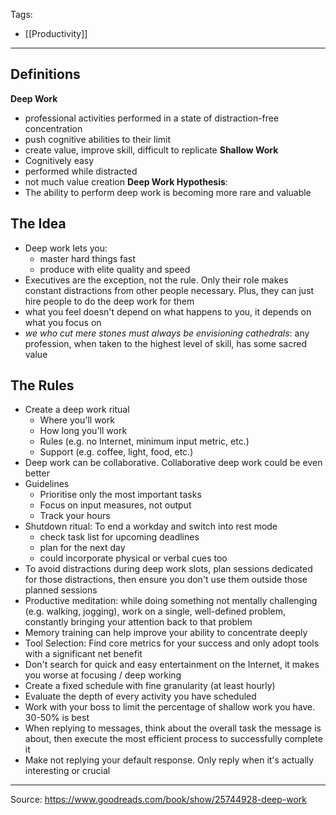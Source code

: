 Tags:
- [[Productivity]]
---
## Definitions
**Deep Work**
- professional activities performed in a state of distraction-free concentration
- push cognitive abilities to their limit
- create value, improve skill, difficult to replicate
**Shallow Work**
- Cognitively easy
- performed while distracted
- not much value creation
**Deep Work Hypothesis**:
- The ability to perform deep work is becoming more rare and valuable

## The Idea
- Deep work lets you:
    - master hard things fast
    - produce with elite quality and speed
- Executives are the exception, not the rule. Only their role makes constant distractions from other people necessary. Plus, they can just hire people to do the deep work for them
- what you feel doesn't depend on what happens to you, it depends on what you focus on
- _we who cut mere stones must always be envisioning cathedrals_: any profession, when taken to the highest level of skill, has some sacred value
## The Rules
- Create a deep work ritual
    - Where you'll work
    - How long you'll work
    - Rules (e.g. no Internet, minimum input metric, etc.)
    - Support (e.g. coffee, light, food, etc.)
- Deep work can be collaborative. Collaborative deep work could be even better
- Guidelines
    - Prioritise only the most important tasks
    - Focus on input measures, not output
    - Track your hours
- Shutdown ritual: To end a workday and switch into rest mode
    - check task list for upcoming deadlines
    - plan for the next day
    - could incorporate physical or verbal cues too
- To avoid distractions during deep work slots, plan sessions dedicated for those distractions, then ensure you don't use them outside those planned sessions
- Productive meditation: while doing something not mentally challenging (e.g. walking, jogging), work on a single, well-defined problem, constantly bringing your attention back to that problem
- Memory training can help improve your ability to concentrate deeply
- Tool Selection: Find core metrics for your success and only adopt tools with a significant net benefit
- Don't search for quick and easy entertainment on the Internet, it makes you worse at focusing / deep working
- Create a fixed schedule with fine granularity (at least hourly)
- Evaluate the depth of every activity you have scheduled
- Work with your boss to limit the percentage of shallow work you have. 30-50% is best
- When replying to messages, think about the overall task the message is about, then execute the most efficient process to successfully complete it
- Make not replying your default response. Only reply when it's actually interesting or crucial
---
Source: https://www.goodreads.com/book/show/25744928-deep-work
